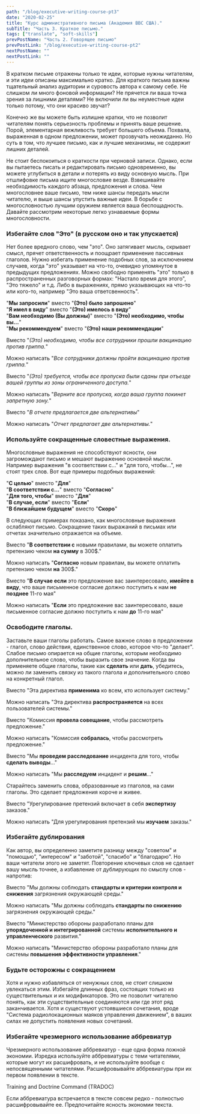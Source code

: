 ```yaml
---
path: "/blog/executive-writing-course-pt3"
date: "2020-02-25"
title: "Курс административного письма (Академия ВВС США)."
subTitle: "Часть 3. Краткое письмо."
tags: ["translate", "soft-skills"]
prevPostName: "Часть 2. Говорящее письмо"
prevPostLink: "/blog/executive-writing-course-pt2"
nextPostName: ""
nextPostLink: ""
---
```


В кратком письме отражены только те идеи, которые нужны читателям, и эти идеи описаны максимально кратко. Для краткого письма важны тщательный анализ аудитории и суровость автора к самому себе. Не слишком ли много фоновой информации? Не прячется ли ваша точка зрения за лишними деталями? Не включили ли вы неуместные идеи только потому, что они красиво звучат?

Конечно же вы можете быть излишне кратки, что не позволит читателям понять серьезность проблемы и принять ваше решение. Порой, элементарная вежливость требует большего объема. Похвала, выраженная в одном предложении, может прозвучать неожиданно. Но суть в том, что лучшее письмо, как и лучшие механизмы, не содержит лишних деталей.

Не стоит беспокоиться о краткости при черновой записи. Однако, если вы пытаетесь писать и редактировать письмо одновременно, вы можете углубиться в детали и потерять из виду основную мысль. При отшлифовке письма ищите многословие везде. Взвешивайте необходимость каждого абзаца, предложения и слова. Чем многословнее ваше письмо, тем ниже шансы передать мысли читателю, и выше шансы упустить важные идеи. В борьбе с многословностью лучшим оружием является ваша беспощадность. Давайте рассмотрим некоторые легко узнаваемые формы многословности.

### Избегайте слов "Это" (в русском оно и так упускается)

Нет более вредного слово, чем "это". Оно затягивает мысль, скрывает смысл, прячет ответственность и поощрает применение пассивных глаголов. Нужно избегать применение подобных слов, за исключением случаев, когда "это" указывает на что-то, очевидно упомянутое в предыдущих предложениях. Можно свободно применять "это" только в распространенных разговорных формах: "Настало время для этого", "Это тяжело" и т.д. Либо в выражениях, прямо указывающих на что-то или кого-то, например "Это ваша ответсвенность".

"**Мы запросили**" вместо "**(Это) было запрошено**"\
"**Я имел в виду**" вместо "**(Это) имелось в виду**"\
"**Вам необходимо (Вы должны)**" вместо "**(Это) необходимо, чтобы вы...**"\
"**Мы рекоммендуем**" вместо "**(Это) наши рекоммендации**"

Вместо "_(Это) необходимо, чтобы все сотрудники прошли вакцинацию против гриппа._"

Можно написать "_Все сотрудники должны пройти вакцинацию против гриппа._"

Вместо "_(Это) требуется, чтобы все пропуска были сданы при отъезде вашей группы из зоны ограниченного доступа._"

Можно написать "_Верните все пропуска, когда ваша группа покинет запретную зону._"

Вместо "_В отчете предлагается две альтернативы_"

Можно написать "_Отчет предлагает две альтернативы._"

### Используйте сокращенные словестные выражения.

Многословные выражения не способствуют ясности, они загромождают письмо и мешают выражению основной мысли. Например выражения "в соответствии с..." и "для того, чтобы...", не стоят трех слов. Вот еще примеры подобных выражений:

"**С целью**" вместо "**Для**"\
"**В соответствии с...**" вместо "**Согласно**"\
"**Для того, чтобы**" вместо "**Для**"\
"**В случае, если**" вместо "**Если**"\
"**В ближайшем будущем**" вместо "**Скоро**"

В следующих примерах показано, как многословные выражения ослабляют письмо. Сокращение таких выражаний в письмах или отчетах значительно отражается на объеме.

Вместо "**В соответствии с** новыми правилами, вы можете оплатить претензию чеком **на сумму** в 300\$."

Можно написать "**Согласно** новым правилам, вы можете оплатить претензию чеком **на** 300\$."

Вместо "**В случае если** это предложение вас заинтересовало, **имейте в виду**, что ваше письменное согласие должно поступить к нам **не позднее** 11-го мая"

Можно написать "**Если** это предложение вас заинтересовало, ваше письменное согласие должно поступить к нам **до** 11-го мая"

### Освободите глаголы.

Заставьте ваши глаголы работать. Самое важное слово в предложении - глагол, слово действия, единственное слово, которое что-то "делает". Слабое письмо опирается на общие глаголы, которым необходимо дополнительное слово, чтобы выразить свое значение. Когда вы применяете общие глаголы, такие как **сделать** или **дать**, убедитесь, можно ли заменить связку из такого глагола и дополнительного слово на конкретный глагол.

Вместо "Эта директива **применима** ко всем, кто использует систему."

Можно написать "Эта директива **распространяется** на всех пользователей системы."

Вместо "Комиссия **провела совещание**, чтобы рассмотреть предложение."

Можно написать "Комиссия **собралась**, чтобы рассмотреть предложение."

Вместо "Мы **проведем расследование** инцидента для того, чтобы **сделать выводы**..."

Можно написать "Мы **расследуем** инцидент и **решим**..."

Старайтесь заменить слова, образованные из глаголов, на сами глаголы. Это сделает предложения короче и живее.

Вместо "Урегулирование претензий включает в себя **экспертизу** заказов."

Можно написать "Для урегулирования претензий мы **изучаем** заказы."

### Избегайте дублирования

Как автор, вы определенно заметите разницу между "советом" и "помощью", "интересом" и "заботой", "спасибо" и "благодарю". Но ваши читатели этого не заметят. Повторение ключевых слов не сделает вашу мысль точнее, а избавление от дублирующих по смыслу слов - напротив:

Вместо "Мы должны соблюдать **стандарты и критерии контроля и снижения** загрязнения окружающей среды."

Можно написать "Мы должны соблюдать **стандарты по снижению** загрязнения окружающей среды."

Вместо "Министерство обороны разработало планы для **упорядоченной и интегрированной** системы **исполнительного и управленческого** развития."

Можно написать "Министерство обороны разработало планы для системы **повышения эффективности управления**."

### Будьте осторожны с сокращением

Хотя и нужно избавляться от ненужных слов, не стоит слишком увлекаться этим. Избегайте длинных фраз, состоящих только из существительных и их модификаторов. Это не позволит читателю понять, как эти существительные соединяются или где этот ряд заканчивается. Хотя и существуют устоявшиеся сочетания, вроде "Система радиолокационных маяков управления движением", в ваших силах не допустить появления новых сочетаний.

### Избегайте чрезмерного использование аббревиатур

Чрезмерного использование аббревиатур - еще одна форма ложной экономии. Изредка используйте аббревиатуры с теми читателями, которые могут их расшифровать, и не используйте вообще с непосвященными читателями. Расшифровывайте аббревиатуры при их первом появлении в тексте.

Training and Doctrine Command (TRADOC)

Если аббревиатура встречается в тексте совсем редко - полностью расшифровывайте ее. Предпочитайте ясность экономии текста.
